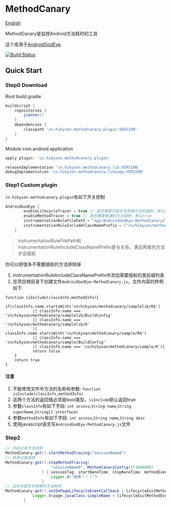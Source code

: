 # MethodCanary

[English](https://github.com/Kyson/MethodCanary/blob/master/README.md)

MethodCanary是监控Android方法耗时的工具

这个库用于[AndroidGodEye](https://github.com/Kyson/AndroidGodEye).

[![Build Status](https://travis-ci.org/Kyson/MethodCanary.svg?branch=master)](https://travis-ci.org/Kyson/MethodCanary)

## Quick Start

### Step0 Download

Root build.gradle

```groovy
buildscript {
    repositories {
        jcenter()
    }
    dependencies {
        classpath 'cn.hikyson.methodcanary:plugin:VERSION'
    }
}
```

Module com.android.application 

```groovy
apply plugin: 'cn.hikyson.methodcanary.plugin'

releaseImplementation 'cn.hikyson.methodcanary:lib:VERSION'
debugImplementation 'cn.hikyson.methodcanary:libnoop:VERSION'
```

### Step1 Custom plugin

`cn.hikyson.methodcanary.plugin`有如下开关控制

```groovy
AndroidGodEye {
        enableLifecycleTracer = true // 是否需要页面生命周期方法的插桩，默认true
        enableMethodTracer = true // 是否需要普通的方法插桩，默认true
        instrumentationRuleFilePath = "app/AndroidGodEye-MethodCanary2.js" // 定制插桩逻辑的js文件路径，默认项目根目录AndroidGodEye-MethodCanary.js
        instrumentationRuleIncludeClassNamePrefix = ["cn/hikyson/methodcanary/sample"] // 定制插桩逻辑的类名前缀，默认null
    }
```

> instrumentationRuleFilePath和instrumentationRuleIncludeClassNamePrefix是与关系，满足两者的方法才会插桩

你可以把很多不需要插桩的方法排除掉

1. instrumentationRuleIncludeClassNamePrefix中添加需要插桩的类前缀列表
2. 在项目根目录下创建文件`AndroidGodEye-MethodCanary.js`，文件内容的样例如下:

```
function isInclude(classInfo,methodInfo){
    if(classInfo.name.startsWith('cn/hikyson/methodcanary/samplelib/R$')
            || classInfo.name === 'cn/hikyson/methodcanary/samplelib/BuildConfig'
            || classInfo.name === 'cn/hikyson/methodcanary/samplelib/R'
            || classInfo.name.startsWith('cn/hikyson/methodcanary/sample/R$')
            || classInfo.name === 'cn/hikyson/methodcanary/sample/BuildConfig'
            || classInfo.name === 'cn/hikyson/methodcanary/sample/R'){
            return false
    }
    return true
}
```

#### 注意

1. 不能修改文件中方法的名称和参数: `function isInclude(classInfo,methodInfo)`
2. 这两个方法的返回值必须是bool类型，`isInclude`默认返回true
3. 参数`classInfo`有如下字段: `int access`,`String name`,`String superName`,`String[] interfaces`
4. 参数`methodInfo`有如下字段: `int access`,`String name`,`String desc`
5. 使用javascript语言写`AndroidGodEye-MethodCanary.js`文件

### Step2

```java
// 开始记录方法调用
MethodCanary.get().startMethodTracing("sessionName0")
// 结束记录调用
MethodCanary.get().stopMethodTracing(
                    "sessionName0", MethodCanaryConfig(5*1000000)
                ) { sessionTag, startNanoTime, stopNanoTime, methodEventMap ->
                    Logger.d("结束！！！")
                }
// 监听页面生命周期的方法耗时
MethodCanary.get().setOnPageLifecycleEventCallback { lifecycleExitMethodEvent, page ->
            Logger.d(page.javaClass.simpleName + lifecycleExitMethodEvent)
        }
```